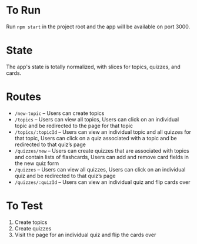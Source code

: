 # To Run

Run `npm start` in the project root and the app will be available on port 3000.

# State

The app's state is totally normalized, with slices for topics, quizzes, and cards.

# Routes

- `/new-topic` – Users can create topics
- `/topics` – Users can view all topics, Users can click on an individual topic and be redirected to the page for that topic
- `/topics/:topicId` – Users can view an individual topic and all quizzes for that topic, Users can click on a quiz associated with a topic and be redirected to that quiz’s page
- `/quizzes/new` – Users can create quizzes that are associated with topics and contain lists of flashcards, Users can add and remove card fields in the new quiz form
- `/quizzes` – Users can view all quizzes, Users can click on an individual quiz and be redirected to that quiz’s page
- `/quizzes/:quizId` – Users can view an individual quiz and flip cards over


# To Test

1. Create topics
2. Create quizzes
3. Visit the page for an individual quiz and flip the cards over

